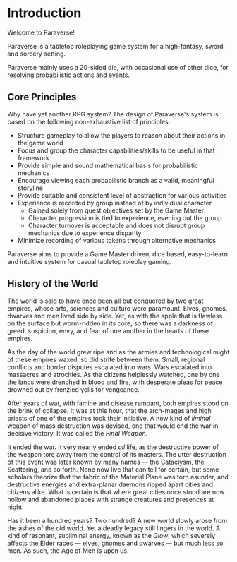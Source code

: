 # Introduction

Welcome to Paraverse!

Paraverse is a tabletop roleplaying game system for a high-fantasy, sword and sorcery setting.

Paraverse mainly uses a 20-sided die, with occasional use of other dice, for resolving probabilistic actions and events.

## Core Principles

Why have yet another RPG system? The design of Paraverse's system is based on the following non-exhaustive list of principles:

- Structure gameplay to allow the players to reason about their actions in the game world
- Focus and group the character capabilities/skills to be useful in that framework
- Provide simple and sound mathematical basis for probabilistic mechanics
- Encourage viewing each probabilistic branch as a valid, meaningful storyline
- Provide suitable and consistent level of abstraction for various activities
- Experience is recorded by group instead of by individual character
  - Gained solely from quest objectives set by the Game Master
  - Character progression is tied to experience, evening out the group
  - Character turnover is acceptable and does not disrupt group mechanics due to experience disparity
- Minimize recording of various tokens through alternative mechanics

Paraverse aims to provide a Game Master driven, dice based, easy-to-learn and intuitive system for casual tabletop roleplay gaming.

## History of the World

The world is said to have once been all but conquered by two great empires, whose arts, sciences and culture were paramount. Elves, gnomes, dwarves and men lived side by side. Yet, as with the apple that is flawless on the surface but worm-ridden in its core, so there was a darkness of greed, suspicion, envy, and fear of one another in the hearts of these empires.

As the day of the world grew ripe and as the armies and technological might of these empires waxed, so did strife between them. Small, regional conflicts and border disputes escalated into wars. Wars escalated into massacres and atrocities. As the citizens helplessly watched, one by one the lands were drenched in blood and fire, with desperate pleas for peace drowned out by frenzied yells for vengeance.

After years of war, with famine and disease rampant, both empires stood on the brink of collapse. It was at this hour, that the arch-mages and high priests of one of the empires took their initiative. A new kind of *liminal* weapon of mass destruction was devised, one that would end the war in decisive victory. It was called the *Final Weapon*.

It ended the war. It very nearly ended *all* life, as the destructive power of the weapon tore away from the control of its masters. The utter destruction of this event was later known by many names &mdash; the Cataclysm, the Scattering, and so forth. None now live that can tell for certain, but some scholars theorize that the fabric of the Material Plane was torn asunder, and destructive energies and extra-planar daemons ripped apart cities and citizens alike. What is certain is that where great cities once stood are now hollow and abandoned places with strange creatures and presences at night.

Has it been a hundred years? Two hundred? A new world slowly arose from the ashes of the old world. Yet a deadly legacy still lingers in the world. A kind of resonant, subliminal energy, known as the *Glow*, which severely affects the Elder races &mdash; elves, gnomes and dwarves &mdash; but much less so men. As such, the Age of Men is upon us.
